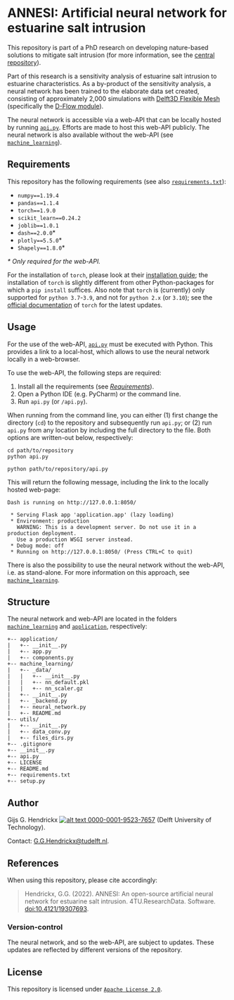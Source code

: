 # ANNESI: Artificial neural network for estuarine salt intrusion
This repository is part of a PhD research on developing nature-based solutions to mitigate salt intrusion (for more 
information, see the [central repository](https://github.com/ghendrickx/SALTISolutions)).

Part of this research is a sensitivity analysis of estuarine salt intrusion to estuarine characteristics. As a 
by-product of the sensitivity analysis, a neural network has been trained to the elaborate data set created, consisting 
of approximately 2,000 simulations with 
[Delft3D Flexible Mesh](https://www.deltares.nl/en/software/delft3d-flexible-mesh-suite/) (specifically the 
[D-Flow module](https://www.deltares.nl/en/software/module/d-flow-flexible-mesh/)).

The neural network is accessible via a web-API that can be locally hosted by running [`api.py`](api.py). Efforts are 
made to host this web-API publicly. The neural network is also available without the web-API (see
[`machine_learning`](machine_learning)).

## Requirements
This repository has the following requirements (see also [`requirements.txt`](requirements.txt)):
*   `numpy==1.19.4`
*   `pandas==1.1.4`
*   `torch==1.9.0`
*   `scikit_learn==0.24.2`
*   `joblib==1.0.1`
*   `dash==2.0.0`*
*   `plotly==5.5.0`*
*   `Shapely==1.8.0`*

*\* Only required for the web-API.*

For the installation of `torch`, please look at their [installation guide](https://pytorch.org/get-started/locally/);
the installation of `torch` is slightly different from other Python-packages for which a `pip install` suffices. Also
note that `torch` is (currently) only supported for `python 3.7`-`3.9`, and not for `python 2.x` (or `3.10`); see the
[official documentation](https://pytorch.org/get-started/locally/#windows-python) of `torch` for the latest updates.

## Usage
For the use of the web-API, [`api.py`](api.py) must be executed with Python. This provides a link to a local-host, 
which allows to use the neural network locally in a web-browser.

To use the web-API, the following steps are required:
1.  Install all the requirements (see [*Requirements*](#Requirements)).
1.  Open a Python IDE (e.g. PyCharm) or the command line.
1.  Run `api.py` (or `/api.py`).

When running from the command line, you can either (1) first change the directory (`cd`) to the repository and 
subsequently run `api.py`; or (2) run `api.py` from any location by including the full directory to the file. Both 
options are written-out below, respectively:
```commandline
cd path/to/repository
python api.py
```
```commandline
python path/to/repository/api.py
```
This will return the following message, including the link to the locally hosted web-page:
```
Dash is running on http://127.0.0.1:8050/

 * Serving Flask app 'application.app' (lazy loading)
 * Environment: production
   WARNING: This is a development server. Do not use it in a production deployment.
   Use a production WSGI server instead.
 * Debug mode: off
 * Running on http://127.0.0.1:8050/ (Press CTRL+C to quit)
```

There is also the possibility to use the neural network without the web-API, i.e. as stand-alone. For more information 
on this approach, see [`machine_learning`](machine_learning).

## Structure
The neural network and web-API are located in the folders [`machine_learning`](machine_learning) and 
[`application`](application), respectively:
```
+-- application/
|   +-- __init__.py
|   +-- app.py
|   +-- components.py
+-- machine_learning/
|   +-- _data/
|   |   +-- __init__.py
|   |   +-- nn_default.pkl
|   |   +-- nn_scaler.gz
|   +-- __init__.py
|   +-- _backend.py
|   +-- neural_network.py
|   +-- README.md
+-- utils/
|   +-- __init__.py
|   +-- data_conv.py
|   +-- files_dirs.py
+-- .gitignore
+-- __init__.py
+-- api.py
+-- LICENSE
+-- README.md
+-- requirements.txt
+-- setup.py
```

## Author
Gijs G. Hendrickx 
[![alt text](https://camo.githubusercontent.com/e1ec0e2167b22db46b0a5d60525c3e4a4f879590a04c370fef77e6a7e00eb234/68747470733a2f2f696e666f2e6f726369642e6f72672f77702d636f6e74656e742f75706c6f6164732f323031392f31312f6f726369645f31367831362e706e67) 0000-0001-9523-7657](https://orcid.org/0000-0001-9523-7657)
(Delft University of Technology).

Contact: [G.G.Hendrickx@tudelft.nl](mailto:G.G.Hendrickx@tudelft.nl?subject=[GitHub]%20ANNESI).

## References
When using this repository, please cite accordingly:
> Hendrickx, G.G. (2022). ANNESI: An open-source artificial neural network for estuarine salt intrusion. 
4TU.ResearchData. Software. [doi:10.4121/19307693](https://doi.org/10.4121/19307693).

### Version-control
The neural network, and so the web-API, are subject to updates. These updates are reflected by different versions of the
repository.

## License
This repository is licensed under [`Apache License 2.0`](LICENSE).
